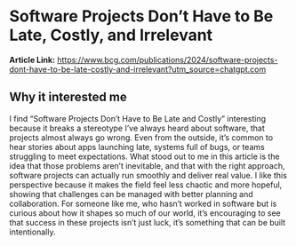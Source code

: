 # Software Projects Don’t Have to Be Late, Costly, and Irrelevant

**Article Link:** https://www.bcg.com/publications/2024/software-projects-dont-have-to-be-late-costly-and-irrelevant?utm_source=chatgpt.com

## Why it interested me
I find “Software Projects Don’t Have to Be Late and Costly” interesting because it breaks a stereotype I’ve always heard about software, that projects almost always go wrong. Even from the outside, it’s common to hear stories about apps launching late, systems full of bugs, or teams struggling to meet expectations. What stood out to me in this article is the idea that those problems aren’t inevitable, and that with the right approach, software projects can actually run smoothly and deliver real value. I like this perspective because it makes the field feel less chaotic and more hopeful, showing that challenges can be managed with better planning and collaboration. For someone like me, who hasn’t worked in software but is curious about how it shapes so much of our world, it’s encouraging to see that success in these projects isn’t just luck, it’s something that can be built intentionally.

